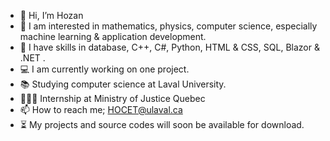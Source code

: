 - 👋 Hi, I’m Hozan
- 👀 I am interested in mathematics, physics, computer science, especially machine learning & application development.
- 🌱 I have skills in database, C++, C#, Python, HTML & CSS, SQL, Blazor & .NET .
- 💻 I am currently working on one project.
- 📚 Studying computer science at Laval University.
- 👨🏻‍💻 Internship at Ministry of Justice Quebec
- 📫 How to reach me; HOCET@ulaval.ca
- ⏳ My projects and source codes will soon be available for download.


<!---
Hozan77/Hozan77 is a ✨ special ✨ repository because its `README.md` (this file) appears on your GitHub profile.
You can click the Preview link to take a look at your changes.
--->
